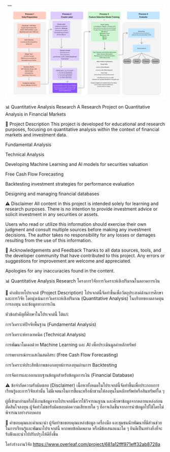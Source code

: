 ![Flow Chart](Flow%20Chart-Thesis.jpg)


📊 Quantitative Analysis Research
A Research Project on Quantitative Analysis in Financial Markets

📌 Project Description
This project is developed for educational and research purposes, focusing on quantitative analysis within the context of financial markets and investment data.

Fundamental Analysis

Technical Analysis

Developing Machine Learning and AI models for securities valuation

Free Cash Flow Forecasting

Backtesting investment strategies for performance evaluation


Designing and managing financial databases

⚠️ Disclaimer
All content in this project is intended solely for learning and research purposes.
There is no intention to provide investment advice or solicit investment in any securities or assets.

Users who read or utilize this information should exercise their own judgment and consult multiple sources before making any investment decisions. The author takes no responsibility for any losses or damages resulting from the use of this information.

🙏 Acknowledgements and Feedback
Thanks to all data sources, tools, and the developer community that have contributed to this project.
Any errors or suggestions for improvement are welcome and appreciated.

Apologies for any inaccuracies found in the content.



📊 Quantitative Analysis Research
โครงการวิจัยการวิเคราะห์เชิงปริมาณในตลาดการเงิน

📌 คำอธิบายโปรเจกต์ (Project Description)
โปรเจกต์นี้จัดทำขึ้นเพื่อวัตถุประสงค์ด้านการศึกษาและการวิจัย โดยมุ่งเน้นการวิเคราะห์เชิงปริมาณ (Quantitative Analysis) ในบริบทของตลาดทุน การลงทุน และข้อมูลทางการเงิน

หัวข้อสำคัญที่ศึกษาในโปรเจกต์นี้ ได้แก่:

การวิเคราะห์ปัจจัยพื้นฐาน (Fundamental Analysis)

การวิเคราะห์ทางเทคนิค (Technical Analysis)

การพัฒนาโมเดลด้วย Machine Learning และ AI เพื่อประเมินมูลค่าหลักทรัพย์

การพยากรณ์กระแสเงินสดอิสระ (Free Cash Flow Forecasting)

การวิเคราะห์ประสิทธิภาพของกลยุทธ์การลงทุนผ่านการ Backtesting

การจัดการและออกแบบฐานข้อมูลสำหรับข้อมูลการเงิน (Financial Database)

⚠️ ข้อจำกัดความรับผิดชอบ (Disclaimer)
เนื้อหาทั้งหมดในโปรเจกต์นี้จัดทำขึ้นเพื่อประกอบการเรียนรู้และการวิจัยเท่านั้น
ไม่มีเจตนาในการชี้แนะหรือชักชวนให้ลงทุนในหลักทรัพย์หรือสินทรัพย์ใด ๆ

ผู้ที่เข้ามาอ่านหรือใช้งานข้อมูลจากโปรเจกต์นี้ควรใช้วิจารณญาณ และศึกษาข้อมูลจากหลายแหล่งก่อนตัดสินใจลงทุน ผู้จัดทำไม่ขอรับผิดชอบต่อความเสียหายใด ๆ ที่อาจเกิดขึ้นจากการนำข้อมูลไปใช้โดยไม่พิจารณาอย่างรอบคอบ

🙏 คำขอบคุณและคำแนะนำ
ผู้จัดทำขอขอบคุณแหล่งข้อมูล เครื่องมือ และชุมชนนักพัฒนาที่มีส่วนช่วยในการเรียนรู้และพัฒนาโปรเจกต์นี้ หากพบข้อผิดพลาด หรือมีข้อเสนอแนะใด ๆ
ยินดีเป็นอย่างยิ่งที่จะรับฟังและนำไปปรับปรุงให้ดียิ่งขึ้น

โคร่งร่างงานวิจัย
https://www.overleaf.com/project/681a12fff971eff32ab8728a

